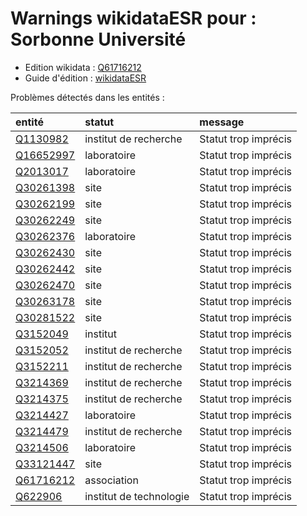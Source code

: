 Warnings wikidataESR pour : Sorbonne Université
================

- Edition wikidata : [Q61716212](https://www.wikidata.org/wiki/Q61716212)
- Guide d'édition : [wikidataESR](https://github.com/cpesr/wikidataESR/)



Problèmes détectés dans les entités :

|entité                                               |statut                  |message              |
|:----------------------------------------------------|:-----------------------|:--------------------|
|[Q1130982](https://www.wikidata.org/wiki/Q1130982)   |institut de recherche   |Statut trop imprécis |
|[Q16652997](https://www.wikidata.org/wiki/Q16652997) |laboratoire             |Statut trop imprécis |
|[Q2013017](https://www.wikidata.org/wiki/Q2013017)   |laboratoire             |Statut trop imprécis |
|[Q30261398](https://www.wikidata.org/wiki/Q30261398) |site                    |Statut trop imprécis |
|[Q30262199](https://www.wikidata.org/wiki/Q30262199) |site                    |Statut trop imprécis |
|[Q30262249](https://www.wikidata.org/wiki/Q30262249) |site                    |Statut trop imprécis |
|[Q30262376](https://www.wikidata.org/wiki/Q30262376) |laboratoire             |Statut trop imprécis |
|[Q30262430](https://www.wikidata.org/wiki/Q30262430) |site                    |Statut trop imprécis |
|[Q30262442](https://www.wikidata.org/wiki/Q30262442) |site                    |Statut trop imprécis |
|[Q30262470](https://www.wikidata.org/wiki/Q30262470) |site                    |Statut trop imprécis |
|[Q30263178](https://www.wikidata.org/wiki/Q30263178) |site                    |Statut trop imprécis |
|[Q30281522](https://www.wikidata.org/wiki/Q30281522) |site                    |Statut trop imprécis |
|[Q3152049](https://www.wikidata.org/wiki/Q3152049)   |institut                |Statut trop imprécis |
|[Q3152052](https://www.wikidata.org/wiki/Q3152052)   |institut de recherche   |Statut trop imprécis |
|[Q3152211](https://www.wikidata.org/wiki/Q3152211)   |institut de recherche   |Statut trop imprécis |
|[Q3214369](https://www.wikidata.org/wiki/Q3214369)   |institut de recherche   |Statut trop imprécis |
|[Q3214375](https://www.wikidata.org/wiki/Q3214375)   |institut de recherche   |Statut trop imprécis |
|[Q3214427](https://www.wikidata.org/wiki/Q3214427)   |laboratoire             |Statut trop imprécis |
|[Q3214479](https://www.wikidata.org/wiki/Q3214479)   |institut de recherche   |Statut trop imprécis |
|[Q3214506](https://www.wikidata.org/wiki/Q3214506)   |laboratoire             |Statut trop imprécis |
|[Q33121447](https://www.wikidata.org/wiki/Q33121447) |site                    |Statut trop imprécis |
|[Q61716212](https://www.wikidata.org/wiki/Q61716212) |association             |Statut trop imprécis |
|[Q622906](https://www.wikidata.org/wiki/Q622906)     |institut de technologie |Statut trop imprécis |
